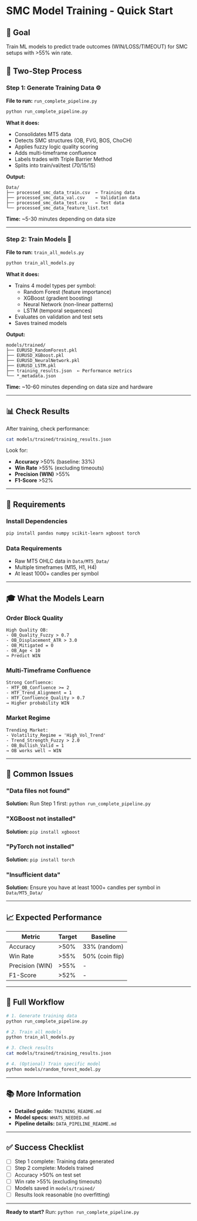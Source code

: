 # SMC Model Training - Quick Start

## 🎯 Goal
Train ML models to predict trade outcomes (WIN/LOSS/TIMEOUT) for SMC setups with >55% win rate.

## 📝 Two-Step Process

### Step 1: Generate Training Data ⚙️

**File to run:** `run_complete_pipeline.py`

```bash
python run_complete_pipeline.py
```

**What it does:**
- Consolidates MT5 data
- Detects SMC structures (OB, FVG, BOS, ChoCH)
- Applies fuzzy logic quality scoring
- Adds multi-timeframe confluence
- Labels trades with Triple Barrier Method
- Splits into train/val/test (70/15/15)

**Output:**
```
Data/
├── processed_smc_data_train.csv  ← Training data
├── processed_smc_data_val.csv    ← Validation data
├── processed_smc_data_test.csv   ← Test data
└── processed_smc_data_feature_list.txt
```

**Time:** ~5-30 minutes depending on data size

---

### Step 2: Train Models 🚀

**File to run:** `train_all_models.py`

```bash
python train_all_models.py
```

**What it does:**
- Trains 4 model types per symbol:
  - Random Forest (feature importance)
  - XGBoost (gradient boosting)
  - Neural Network (non-linear patterns)
  - LSTM (temporal sequences)
- Evaluates on validation and test sets
- Saves trained models

**Output:**
```
models/trained/
├── EURUSD_RandomForest.pkl
├── EURUSD_XGBoost.pkl
├── EURUSD_NeuralNetwork.pkl
├── EURUSD_LSTM.pkl
├── training_results.json  ← Performance metrics
└── *_metadata.json
```

**Time:** ~10-60 minutes depending on data size and hardware

---

## 📊 Check Results

After training, check performance:

```bash
cat models/trained/training_results.json
```

Look for:
- **Accuracy** >50% (baseline: 33%)
- **Win Rate** >55% (excluding timeouts)
- **Precision (WIN)** >55%
- **F1-Score** >52%

---

## 🔧 Requirements

### Install Dependencies

```bash
pip install pandas numpy scikit-learn xgboost torch
```

### Data Requirements

- Raw MT5 OHLC data in `Data/MT5_Data/`
- Multiple timeframes (M15, H1, H4)
- At least 1000+ candles per symbol

---

## 🎓 What the Models Learn

### Order Block Quality
```
High Quality OB:
- OB_Quality_Fuzzy > 0.7
- OB_Displacement_ATR > 3.0
- OB_Mitigated = 0
- OB_Age < 10
→ Predict WIN
```

### Multi-Timeframe Confluence
```
Strong Confluence:
- HTF_OB_Confluence >= 2
- HTF_Trend_Alignment = 1
- HTF_Confluence_Quality > 0.7
→ Higher probability WIN
```

### Market Regime
```
Trending Market:
- Volatility_Regime = 'High_Vol_Trend'
- Trend_Strength_Fuzzy > 2.0
- OB_Bullish_Valid = 1
→ OB works well → WIN
```

---

## 🐛 Common Issues

### "Data files not found"
**Solution:** Run Step 1 first: `python run_complete_pipeline.py`

### "XGBoost not installed"
**Solution:** `pip install xgboost`

### "PyTorch not installed"
**Solution:** `pip install torch`

### "Insufficient data"
**Solution:** Ensure you have at least 1000+ candles per symbol in `Data/MT5_Data/`

---

## 📈 Expected Performance

| Metric | Target | Baseline |
|--------|--------|----------|
| Accuracy | >50% | 33% (random) |
| Win Rate | >55% | 50% (coin flip) |
| Precision (WIN) | >55% | - |
| F1-Score | >52% | - |

---

## 🚀 Full Workflow

```bash
# 1. Generate training data
python run_complete_pipeline.py

# 2. Train all models
python train_all_models.py

# 3. Check results
cat models/trained/training_results.json

# 4. (Optional) Train specific model
python models/random_forest_model.py
```

---

## 📚 More Information

- **Detailed guide:** `TRAINING_README.md`
- **Model specs:** `WHATS_NEEDED.md`
- **Pipeline details:** `DATA_PIPELINE_README.md`

---

## ✅ Success Checklist

- [ ] Step 1 complete: Training data generated
- [ ] Step 2 complete: Models trained
- [ ] Accuracy >50% on test set
- [ ] Win rate >55% (excluding timeouts)
- [ ] Models saved in `models/trained/`
- [ ] Results look reasonable (no overfitting)

---

**Ready to start?** Run: `python run_complete_pipeline.py`
